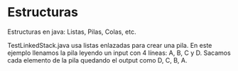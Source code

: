 # Estructuras

Estructuras en java: Listas, Pilas, Colas, etc.

TestLinkedStack.java usa listas enlazadas para crear una pila. En este ejemplo llenamos la pila leyendo un input con 4 líneas: A, B, C y D. 
Sacamos cada elemento de la pila quedando el output como D, C, B, A.
